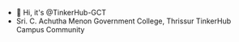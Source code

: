 - 👋 Hi, it's @TinkerHub-GCT
- Sri. C. Achutha Menon Government College, Thrissur TinkerHub Campus Community

<!---
TinkerHub-GCT/TinkerHub-GCT is a ✨ special ✨ repository because its `README.md` (this file) appears on your GitHub profile.
You can click the Preview link to take a look at your changes.
--->
